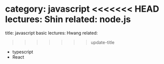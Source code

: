 category: javascript
<<<<<<< HEAD
lectures: Shin
related: node.js
=======
title: javascript basic
lectures: Hwang
related:
>>>>>>> update-title
- typescript
- React